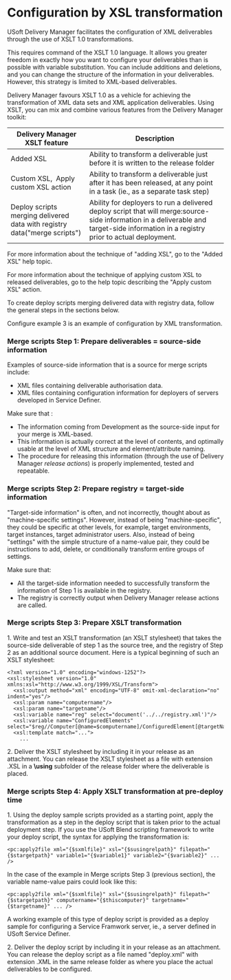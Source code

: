 # Configuration by XSL transformation

USoft Delivery Manager facilitates the configuration of XML deliverables through the use of XSLT 1.0 transformations.

This requires command of the XSLT 1.0 language. It allows you greater freedom in exactly how you want to configure your deliverables than is possible with variable substitution. You can include additions and deletions, and you can change the structure of the information in your deliverables. However, this strategy is limited to XML-based deliverables.

Delivery Manager favours XSLT 1.0 as a vehicle for achieving the transformation of XML data sets and XML application deliverables. Using XSLT, you can mix and combine various features from the Delivery Manager toolkit:

|**Delivery Manager XSLT feature**|**Description**|
|--------|--------|
|Added XSL|Ability to transform a deliverable just before it is written to the release folder|
|Custom XSL,  Apply custom XSL action|Ability to transform a deliverable just after it has been released, at any point in a task (ie., as a separate task step)|
|Deploy scripts merging delivered data with registry data("merge scripts")|Ability for deployers to run a delivered deploy script that will merge:source-side information in a deliverable and target-side information in a registry prior to actual deployment.|



For more information about the technique of "adding XSL", go to the "Added XSL" help topic.

For more information about the technique of applying custom XSL to released deliverables, go to the help topic describing the "Apply custom XSL" action.

To create deploy scripts merging delivered data with registry data, follow the general steps in the sections below.

Configure example 3 is an example of configuration by XML transformation.

### Merge scripts Step 1: Prepare deliverables = source-side information

Examples of source-side information that is a source for merge scripts include:

- XML files containing deliverable authorisation data.
- XML files containing configuration information for deployers of servers developed in Service Definer.

Make sure that :

- The information coming from Development as the source-side input for your merge is XML-based.
- This information is actually correct at the level of contents, and optimally usable at the level of XML structure and element/attribute naming.
- The procedure for releasing this information (through the use of Delivery Manager *release actions*) is properly implemented, tested and repeatable.

### Merge scripts Step 2: Prepare registry = target-side information

"Target-side information" is often, and not incorrectly, thought about as "machine-specific settings". However, instead of being "machine-specific", they could be specific at other levels, for example, target environments, target instances, target administrator users. Also, instead of being "settings" with the simple structure of a name-value pair, they could be instructions to add, delete, or conditionally transform entire groups of settings.

Make sure that:

- All the target-side information needed to successfully transform the information of Step 1 is available in the registry.
- The registry is correctly output when Delivery Manager release actions are called.

### Merge scripts Step 3: Prepare XSLT transformation

1. Write and test an XSLT transformation (an XSLT stylesheet) that takes the source-side deliverable of step 1 as the source tree, and the registry of Step 2 as an additional source document. Here is a typical beginning of such an XSLT stylesheet:

```language-xml
<?xml version="1.0" encoding="windows-1252"?>
<xsl:stylesheet version="1.0" xmlns:xsl="http://www.w3.org/1999/XSL/Transform">
  <xsl:output method="xml" encoding="UTF-8" omit-xml-declaration="no" indent="yes"/>
  <xsl:param name="computername"/>
  <xsl:param name="targetname"/>
  <xsl:variable name="reg" select="document('../../registry.xml')"/>
  <xsl:variable name="ConfiguredElements" select="$reg//Computer[@name=$computername]/ConfiguredElement[@targetName=$targetname]"/>
  <xsl:template match="...">
    ...

```

2. Deliver the XSLT stylesheet by including it in your release as an attachment. You can release the XSLT stylesheet as a file with extension .XSL in a **\\using** subfolder of the release folder where the deliverable is placed.

### Merge scripts Step 4: Apply XSLT transformation at pre-deploy time

1. Using the deploy sample scripts provided as a starting point, apply the transformation as a step in the deploy script that is taken prior to the actual deployment step. If you use the USoft Blend scripting framework to write your deploy script, the syntax for applying the transformation is:

```language-xml
<pc:apply2file xml="{$sxmlfile}" xsl="{$susingrelpath}" filepath="{$stargetpath}" variable1="{$variable1}" variable2="{$variable2}" ... />
```

In the case of the example in Merge scripts Step 3 (previous section), the variable name-value pairs could look like this:

```language-xml
<pc:apply2file xml="{$sxmlfile}" xsl="{$susingrelpath}" filepath="{$stargetpath}" computername="{$thiscomputer}" targetname="{$targetname}" ... />
```

A working example of this type of deploy script is provided as a deploy sample for configuring a Service Framwork server, ie., a server defined in USoft Service Definer.

2. Deliver the deploy script by including it in your release as an attachment. You can release the deploy script as a file named "deploy.xml" with extension .XML in the same release folder as where you place the actual deliverables to be configured.